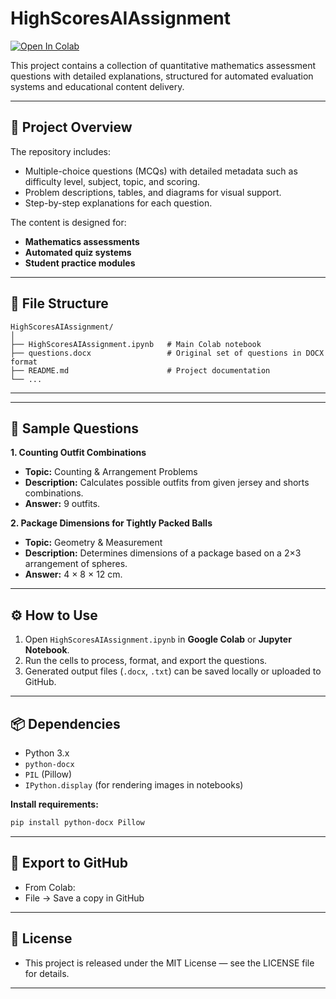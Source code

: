 # HighScoresAIAssignment

[![Open In Colab](https://colab.research.google.com/assets/colab-badge.svg)](https://colab.research.google.com/github/Shyamsr1/HighScoresAIAssignment/blob/main/HighScoresAIAssignment.ipynb)

This project contains a collection of quantitative mathematics assessment questions with detailed explanations, structured for automated evaluation systems and educational content delivery.

---

## 📄 Project Overview

The repository includes:
- Multiple-choice questions (MCQs) with detailed metadata such as difficulty level, subject, topic, and scoring.
- Problem descriptions, tables, and diagrams for visual support.
- Step-by-step explanations for each question.

The content is designed for:
- **Mathematics assessments**
- **Automated quiz systems**
- **Student practice modules**

---

## 📂 File Structure
```
HighScoresAIAssignment/
│
├── HighScoresAIAssignment.ipynb   # Main Colab notebook
├── questions.docx                 # Original set of questions in DOCX format
├── README.md                      # Project documentation
└── ...
```
---


---

## 📝 Sample Questions

**1. Counting Outfit Combinations**  
- **Topic:** Counting & Arrangement Problems  
- **Description:** Calculates possible outfits from given jersey and shorts combinations.  
- **Answer:** 9 outfits.  

**2. Package Dimensions for Tightly Packed Balls**  
- **Topic:** Geometry & Measurement  
- **Description:** Determines dimensions of a package based on a 2×3 arrangement of spheres.  
- **Answer:** 4 × 8 × 12 cm.  

---

## ⚙️ How to Use
1. Open `HighScoresAIAssignment.ipynb` in **Google Colab** or **Jupyter Notebook**.
2. Run the cells to process, format, and export the questions.
3. Generated output files (`.docx`, `.txt`) can be saved locally or uploaded to GitHub.

---

## 📦 Dependencies
- Python 3.x
- `python-docx`
- `PIL` (Pillow)
- `IPython.display` (for rendering images in notebooks)

**Install requirements:**
```bash
pip install python-docx Pillow
```
---

## 🚀 Export to GitHub
- From Colab:
- File → Save a copy in GitHub

---

## 📜 License
- This project is released under the MIT License — see the LICENSE file for details.

---
